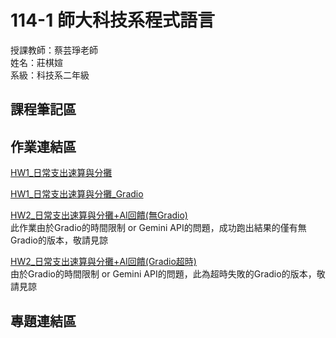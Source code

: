 # 114-1 師大科技系程式語言
授課教師：蔡芸琤老師<br>
姓名：莊棋媗<br>
系級：科技系二年級<br>
## 課程筆記區
## 作業連結區
[HW1_日常支出速算與分攤](https://github.com/41371130H/PL-Repo/blob/main/HW1_%E6%97%A5%E5%B8%B8%E6%94%AF%E5%87%BA%E9%80%9F%E7%AE%97%E8%88%87%E5%88%86%E6%94%A4.ipynb)

[HW1_日常支出速算與分攤_Gradio](https://github.com/41371130H/PL-Repo/blob/main/HW1_%E6%97%A5%E5%B8%B8%E6%94%AF%E5%87%BA%E9%80%9F%E7%AE%97%E8%88%87%E5%88%86%E6%94%A4_Gradio.ipynb)

[HW2_日常支出速算與分攤+AI回饋(無Gradio)](https://github.com/41371130H/PL-Repo/blob/main/HW2_%E6%97%A5%E5%B8%B8%E6%94%AF%E5%87%BA%E9%80%9F%E7%AE%97%E8%88%87%E5%88%86%E6%94%A4%2BAI%E5%9B%9E%E9%A5%8B(%E7%84%A1Gradio).ipynb)<br>
此作業由於Gradio的時間限制 or Gemini API的問題，成功跑出結果的僅有無Gradio的版本，敬請見諒

[HW2_日常支出速算與分攤+AI回饋(Gradio超時)](https://github.com/41371130H/PL-Repo/blob/main/HW2_%E6%97%A5%E5%B8%B8%E6%94%AF%E5%87%BA%E9%80%9F%E7%AE%97%E8%88%87%E5%88%86%E6%94%A4%2BAI%E5%9B%9E%E9%A5%8B(Gradio%E8%B6%85%E6%99%82).ipynb)<br>
由於Gradio的時間限制 or Gemini API的問題，此為超時失敗的Gradio的版本，敬請見諒

## 專題連結區
